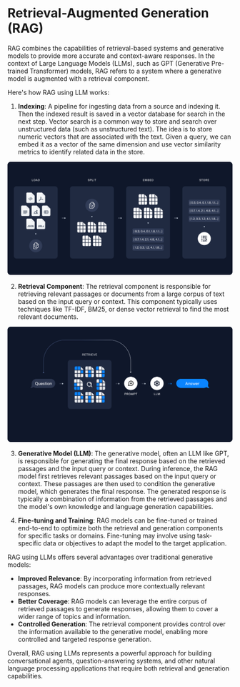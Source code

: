# Retrieval-Augmented Generation (RAG)
RAG combines the capabilities of retrieval-based systems and generative models to provide more accurate and context-aware responses. In the context of Large Language Models (LLMs), such as GPT (Generative Pre-trained Transformer) models, RAG refers to a system where a generative model is augmented with a retrieval component.

Here's how RAG using LLM works:

1. **Indexing**: A pipeline for ingesting data from a source and indexing it. Then the indexed result is saved in a vector database for search in the next step. Vector search is a common way to store and search over unstructured data (such as unstructured text). The idea is to store numeric vectors that are associated with the text. Given a query, we can embed it as a vector of the same dimension and use vector similarity metrics to identify related data in the store.
<img src="./rag_indexing.png" alt="plugin" style="zoom: 50%;" />

2. **Retrieval Component**: The retrieval component is responsible for retrieving relevant passages or documents from a large corpus of text based on the input query or context. This component typically uses techniques like TF-IDF, BM25, or dense vector retrieval to find the most relevant documents.
<img src="./rag_retrieval_generation.png" alt="plugin" style="zoom: 50%;" />

3. **Generative Model (LLM)**: The generative model, often an LLM like GPT, is responsible for generating the final response based on the retrieved passages and the input query or context. During inference, the RAG model first retrieves relevant passages based on the input query or context. These passages are then used to condition the generative model, which generates the final response. The generated response is typically a combination of information from the retrieved passages and the model's own knowledge and language generation capabilities.

4. **Fine-tuning and Training**: RAG models can be fine-tuned or trained end-to-end to optimize both the retrieval and generation components for specific tasks or domains. Fine-tuning may involve using task-specific data or objectives to adapt the model to the target application.


RAG using LLMs offers several advantages over traditional generative models:

- **Improved Relevance**: By incorporating information from retrieved passages, RAG models can produce more contextually relevant responses.
- **Better Coverage**: RAG models can leverage the entire corpus of retrieved passages to generate responses, allowing them to cover a wider range of topics and information.
- **Controlled Generation**: The retrieval component provides control over the information available to the generative model, enabling more controlled and targeted response generation.

Overall, RAG using LLMs represents a powerful approach for building conversational agents, question-answering systems, and other natural language processing applications that require both retrieval and generation capabilities.